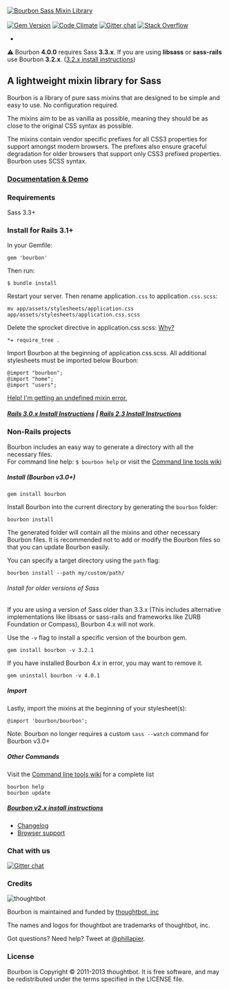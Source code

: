 [![Bourbon Sass Mixin Library](http://bourbon.io/images/shared/bourbon-logo.png)](http://bourbon.io)
<br>
<br>
[![Gem Version](http://img.shields.io/gem/v/bourbon.svg?style=flat)](https://rubygems.org/gems/bourbon) [![Code Climate](http://img.shields.io/codeclimate/github/thoughtbot/bourbon.svg?style=flat)](https://codeclimate.com/github/thoughtbot/bourbon)  [![Gitter chat](https://img.shields.io/badge/gitter-thoughtbot/bourbon-ae3dd2.svg?style=flat)](https://gitter.im/thoughtbot/bourbon) [![Stack Overflow](http://img.shields.io/badge/stack%20overflow-bourbon-ae3dd2.svg?style=flat)](http://stackoverflow.com/questions/tagged/bourbon)

-
:warning: Bourbon **4.0.0** requires Sass **3.3.x**. If you are using **libsass** or **sass-rails** use Bourbon **3.2.x**. ([3.2.x install instructions](#install-for-older-versions-of-sass)) 

## A lightweight mixin library for Sass
Bourbon is a library of pure sass mixins that are designed to be simple
and easy to use. No configuration required.

The mixins aim to be as vanilla as possible, meaning they should be as close to the original CSS syntax as possible.

The mixins contain vendor specific prefixes for all CSS3 properties for support
amongst modern browsers. The prefixes also ensure graceful degradation for older
browsers that support only CSS3 prefixed properties. Bourbon uses SCSS syntax.



### [Documentation & Demo](http://bourbon.io)

### Requirements
Sass 3.3+

### Install for Rails 3.1+
In your Gemfile:

    gem 'bourbon'

Then run:

    $ bundle install

Restart your server. Then rename application`.css` to application`.css.scss`:

    mv app/assets/stylesheets/application.css app/assets/stylesheets/application.css.scss

Delete the sprocket directive in application.css.scss: [Why?](https://github.com/thoughtbot/bourbon/wiki/Rails-Sprockets)

    *= require_tree .

Import Bourbon at the beginning of application.css.scss. All additional stylesheets must be imported below Bourbon:

    @import "bourbon";
    @import "home";
    @import "users";


[Help! I'm getting an undefined mixin error.](https://github.com/thoughtbot/bourbon/wiki/Rails-Help-%5C-Undefined-mixin)

##### [Rails 3.0.x Install Instructions](https://github.com/thoughtbot/bourbon/wiki/Rails-3.0.x-Install) | [Rails 2.3 Install Instructions](https://github.com/thoughtbot/bourbon/wiki/Bourbon-v2.x-or-Rails-2.3-Install)

### Non-Rails projects
Bourbon includes an easy way to generate a directory with all the necessary files.  
For command line help: `$ bourbon help` or visit the [Command line tools wiki](https://github.com/thoughtbot/bourbon/wiki/Command-Line-Tools)

##### Install (Bourbon v3.0+)

    gem install bourbon

Install Bourbon into the current directory by generating the `bourbon` folder:

    bourbon install

The generated folder will contain all the mixins and other necessary Bourbon files. It is recommended not to add or modify the Bourbon files so that you can update Bourbon easily.

You can specify a target directory using the `path` flag:

    bourbon install --path my/custom/path/

###### Install for older versions of Sass

If you are using a version of Sass older than 3.3.x (This includes alternative implementations like libsass or sass-rails and frameworks like ZURB Foundation or Compass), Bourbon 4.x will not work.

Use the `-v` flag to install a specific version of the bourbon gem.

    gem install bourbon -v 3.2.1

If you have installed Bourbon 4.x in error, you may want to remove it.

    gem uninstall bourbon -v 4.0.1

##### Import

Lastly, import the mixins at the beginning of your stylesheet(s):

    @import 'bourbon/bourbon';

Note: Bourbon no longer requires a custom `sass --watch` command for Bourbon v3.0+

##### Other Commands
Visit the [Command line tools wiki](https://github.com/thoughtbot/bourbon/wiki/Command-Line-Tools) for a complete list

    bourbon help
    bourbon update
    
##### [Bourbon v2.x install instructions](https://github.com/thoughtbot/bourbon/wiki/Bourbon-v2.x-or-Rails-2.3-Install)


- [Changelog](https://github.com/thoughtbot/bourbon/releases)
- [Browser support](https://github.com/thoughtbot/bourbon/wiki/Browser-Support)

### Chat with us
[![Gitter chat](https://img.shields.io/badge/gitter-thoughtbot/bourbon-brightgreen.svg)](https://gitter.im/thoughtbot/bourbon)

### Credits
![thoughtbot](http://thoughtbot.com/images/tm/logo.png)

Bourbon is maintained and funded by [thoughtbot, inc](http://thoughtbot.com/community)

The names and logos for thoughtbot are trademarks of thoughtbot, inc.

Got questions? Need help? Tweet at [@phillapier](http://twitter.com/phillapier).

### License
Bourbon is Copyright © 2011-2013 thoughtbot. It is free software, and may be redistributed under the terms specified in the LICENSE file.
